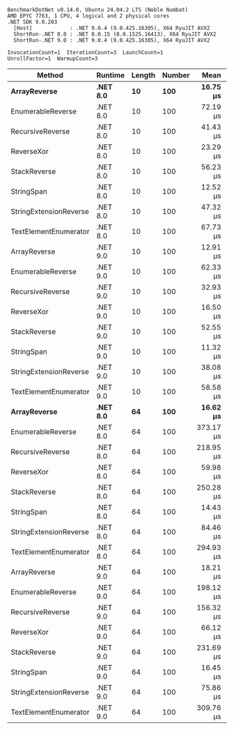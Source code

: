```

BenchmarkDotNet v0.14.0, Ubuntu 24.04.2 LTS (Noble Numbat)
AMD EPYC 7763, 1 CPU, 4 logical and 2 physical cores
.NET SDK 9.0.203
  [Host]            : .NET 9.0.4 (9.0.425.16305), X64 RyuJIT AVX2
  ShortRun-.NET 8.0 : .NET 8.0.15 (8.0.1525.16413), X64 RyuJIT AVX2
  ShortRun-.NET 9.0 : .NET 9.0.4 (9.0.425.16305), X64 RyuJIT AVX2

InvocationCount=1  IterationCount=3  LaunchCount=1  
UnrollFactor=1  WarmupCount=3  

```
| Method                 | Runtime  | Length | Number | Mean      | Error       | StdDev    | Median     | Min        | Max       | Allocated |
|----------------------- |--------- |------- |------- |----------:|------------:|----------:|-----------:|-----------:|----------:|----------:|
| **ArrayReverse**           | **.NET 8.0** | **10**     | **100**    |  **16.75 μs** |   **232.27 μs** | **12.732 μs** |   **9.708 μs** |   **9.097 μs** |  **31.45 μs** |  **10.09 KB** |
| EnumerableReverse      | .NET 8.0 | 10     | 100    |  72.19 μs |   170.94 μs |  9.370 μs |  70.763 μs |  63.620 μs |  82.19 μs |  25.72 KB |
| RecursiveReverse       | .NET 8.0 | 10     | 100    |  41.43 μs |   254.43 μs | 13.946 μs |  35.957 μs |  31.058 μs |  57.29 μs |  33.53 KB |
| ReverseXor             | .NET 8.0 | 10     | 100    |  23.29 μs |   298.29 μs | 16.350 μs |  13.957 μs |  13.746 μs |  42.17 μs |  10.09 KB |
| StackReverse           | .NET 8.0 | 10     | 100    |  56.23 μs |   228.79 μs | 12.541 μs |  48.992 μs |  48.992 μs |  70.71 μs |  31.19 KB |
| StringSpan             | .NET 8.0 | 10     | 100    |  12.52 μs |   153.64 μs |  8.422 μs |   8.907 μs |   6.502 μs |  22.14 μs |   5.41 KB |
| StringExtensionReverse | .NET 8.0 | 10     | 100    |  47.32 μs |   297.52 μs | 16.308 μs |  38.142 μs |  37.660 μs |  66.14 μs |  28.84 KB |
| TextElementEnumerator  | .NET 8.0 | 10     | 100    |  67.73 μs |   104.20 μs |  5.712 μs |  70.081 μs |  61.214 μs |  71.89 μs |  10.09 KB |
| ArrayReverse           | .NET 9.0 | 10     | 100    |  12.91 μs |   139.77 μs |  7.661 μs |  10.730 μs |   6.581 μs |  21.43 μs |  10.09 KB |
| EnumerableReverse      | .NET 9.0 | 10     | 100    |  62.33 μs |   157.89 μs |  8.655 μs |  64.050 μs |  52.949 μs |  70.00 μs |  17.91 KB |
| RecursiveReverse       | .NET 9.0 | 10     | 100    |  32.93 μs |   331.69 μs | 18.181 μs |  25.048 μs |  20.018 μs |  53.72 μs |  33.53 KB |
| ReverseXor             | .NET 9.0 | 10     | 100    |  16.50 μs |   142.55 μs |  7.814 μs |  14.007 μs |  10.239 μs |  25.26 μs |  10.09 KB |
| StackReverse           | .NET 9.0 | 10     | 100    |  52.55 μs |   241.52 μs | 13.239 μs |  50.544 μs |  40.425 μs |  66.67 μs |  31.19 KB |
| StringSpan             | .NET 9.0 | 10     | 100    |  11.32 μs |   159.72 μs |  8.755 μs |   6.332 μs |   6.202 μs |  21.43 μs |   5.41 KB |
| StringExtensionReverse | .NET 9.0 | 10     | 100    |  38.08 μs |   233.36 μs | 12.791 μs |  33.212 μs |  28.433 μs |  52.59 μs |  17.91 KB |
| TextElementEnumerator  | .NET 9.0 | 10     | 100    |  58.58 μs |    68.00 μs |  3.727 μs |  58.599 μs |  54.842 μs |  62.30 μs |  10.09 KB |
| **ArrayReverse**           | **.NET 8.0** | **64**     | **100**    |  **16.62 μs** |   **272.00 μs** | **14.909 μs** |   **8.126 μs** |   **7.896 μs** |  **33.83 μs** |  **30.41 KB** |
| EnumerableReverse      | .NET 8.0 | 64     | 100    | 373.17 μs | 1,538.80 μs | 84.347 μs | 329.985 μs | 319.163 μs | 470.37 μs |  59.31 KB |
| RecursiveReverse       | .NET 8.0 | 64     | 100    | 218.95 μs |   695.29 μs | 38.111 μs | 238.502 μs | 175.034 μs | 243.32 μs | 560.88 KB |
| ReverseXor             | .NET 8.0 | 64     | 100    |  59.98 μs |   207.86 μs | 11.393 μs |  58.499 μs |  49.392 μs |  72.03 μs |  30.41 KB |
| StackReverse           | .NET 8.0 | 64     | 100    | 250.28 μs |   561.57 μs | 30.782 μs | 247.224 μs | 221.135 μs | 282.47 μs |  88.22 KB |
| StringSpan             | .NET 8.0 | 64     | 100    |  14.43 μs |   181.74 μs |  9.962 μs |   9.954 μs |   7.489 μs |  25.84 μs |  15.56 KB |
| StringExtensionReverse | .NET 8.0 | 64     | 100    |  84.46 μs |   517.26 μs | 28.353 μs |  68.299 μs |  67.888 μs | 117.20 μs |  68.69 KB |
| TextElementEnumerator  | .NET 8.0 | 64     | 100    | 294.93 μs |   126.06 μs |  6.910 μs | 298.840 μs | 286.948 μs | 298.99 μs |  20.25 KB |
| ArrayReverse           | .NET 9.0 | 64     | 100    |  18.21 μs |   311.46 μs | 17.072 μs |   8.407 μs |   8.296 μs |  37.92 μs |  30.41 KB |
| EnumerableReverse      | .NET 9.0 | 64     | 100    | 198.12 μs | 1,196.75 μs | 65.598 μs | 229.901 μs | 122.690 μs | 241.78 μs |  38.22 KB |
| RecursiveReverse       | .NET 9.0 | 64     | 100    | 156.32 μs |   191.46 μs | 10.495 μs | 151.324 μs | 149.251 μs | 168.38 μs | 560.88 KB |
| ReverseXor             | .NET 9.0 | 64     | 100    |  66.12 μs |   235.14 μs | 12.889 μs |  72.998 μs |  51.256 μs |  74.12 μs |  30.41 KB |
| StackReverse           | .NET 9.0 | 64     | 100    | 231.69 μs |   402.68 μs | 22.072 μs | 225.113 μs | 213.651 μs | 256.30 μs |  88.22 KB |
| StringSpan             | .NET 9.0 | 64     | 100    |  16.45 μs |   257.35 μs | 14.106 μs |   9.728 μs |   6.963 μs |  32.66 μs |  15.56 KB |
| StringExtensionReverse | .NET 9.0 | 64     | 100    |  75.86 μs |   305.98 μs | 16.772 μs |  66.234 μs |  66.124 μs |  95.23 μs |  38.22 KB |
| TextElementEnumerator  | .NET 9.0 | 64     | 100    | 309.76 μs |   237.12 μs | 12.997 μs | 316.042 μs | 294.812 μs | 318.42 μs |  20.25 KB |
